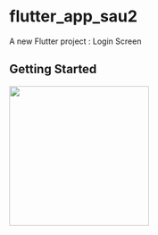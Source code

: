 # flutter_app_sau2

A new Flutter project : Login Screen

## Getting Started

<Img src="https://user-images.githubusercontent.com/89621808/133882561-b6e5506c-f62b-448d-9f9b-89721fb58338.png" width="250.0">


